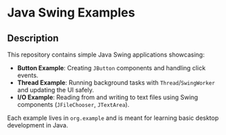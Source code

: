 # Java Swing Examples

## Description
This repository contains simple Java Swing applications showcasing:
- **Button Example**: Creating `JButton` components and handling click events.
- **Thread Example**: Running background tasks with `Thread`/`SwingWorker` and updating the UI safely.
- **I/O Example**: Reading from and writing to text files using Swing components (`JFileChooser`, `JTextArea`).

Each example lives in `org.example` and is meant for learning basic desktop development in Java.
